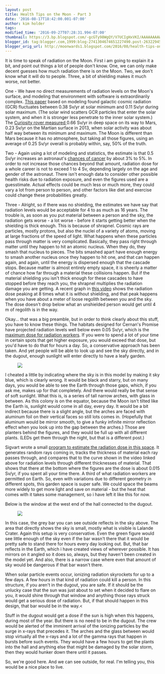 ```yaml
---
layout: post
title: Health Tips on the Moon - Part 3
date: '2016-08-17T18:42:00.001-07:00'
author: kim holder
tags:
modified_time: '2016-09-27T07:28:31.994-07:00'
thumbnail: https://3.bp.blogspot.com/-gcGTy98WgQY/V7UCIgHxVKI/AAAAAAAAWPg/sJJCNJE_JN8-y-Si1OSPJ7UUSHQJddaZwCK4B/s72-c/solid-W-window-wall.jpg
blogger_id: tag:blogger.com,1999:blog-2741304674651227490.post-2632294516377304025
blogger_orig_url: http://moonwards1.blogspot.com/2016/08/health-tips-on-moon-part-3.html
---
```


It is time to speak of radiation on the Moon. First i am going to explain it a bit, and point out things a lot of people don't know. One, we can only make decent guesses how much radiation there is on the Moon. Two, we don't know what it will do to people. Three, a bit of shielding makes it much worse, not better.

One - We have no direct measurements of radiation levels on the Moon's surface, and modeling that environment with software is extraordinarily complex. <a href="http://www.sciencedirect.com/science/article/pii/S0032063312002085">This paper</a> based on modeling found galactic cosmic radiation (GCR) fluctuates between 0.38 Sv/yr at solar minimum and 0.11 Sv/yr during solar maximum. (The solar wind scatters GCR particles that enter the solar system, and when it is stronger less penetrate to the inner solar system.) The <a href="http://www.universetoday.com/107093/how-much-radiation-would-you-get-during-a-mars-mission/#">Curiosity rover measured </a>0.66 Sv/yr in deep space on its way to Mars, 0.23 Sv/yr on the Martian surface in 2013, when solar activity was about half way between its minimum and maximum. The Moon is different than Mars because it has no atmosphere, but taking all those figures, using an average of 0.25 Sv/yr overall is probably within, say, 50% of the truth.

Two - Again using a lot of modeling and statistics, the estimate is that 0.5 Sv/yr increases an astronaut's <a href="https://en.wikipedia.org/wiki/Spaceflight_radiation_carcinogenesis">chances of cancer</a> by about 3% to 5%. In order to not increase those chances beyond that amount, radiation dose for a whole career is not to exceed 1 to 4 Sv, depending largely on the age and gender of the astronaut. There isn't enough data to consider other possible health risks due to radiation exposure, and even the figures used are a guesstimate. Actual effects could be much less or much more, they could vary a lot from person to person, and other factors like diet and exercise could change these probabilities greatly.

Three - Alright, so if there was no shielding, the estimates we have say that radiation levels would be acceptable for 4 to as much as 16 years. The trouble is, as soon as you put material between a person and the sky, the radiation gets worse - a lot worse - before it starts getting better when the shielding is thick enough. This is because of shrapnel. Cosmic rays are particles, mostly protons, but also the nuclei of a variety of atoms, moving at large fractions of the speed of light. What happens when these particles pass through matter is very complicated. Basically, they pass right through matter until they happen to hit an atomic nucleus. When they do, they smash that nucleus to pieces. The bits smashed apart have enough energy to smash another nucleus once they happen to hit one, and that can happen again, and again, until the energy is dispersed enough that the cascade stops. Because matter is almost entirely empty space, it is sheerly a matter of chance how far through a material these collisions happen. But if the material shielding you isn't thick enough for these cascades to have stopped before they reach you, the shrapnel multiplies the radiation damage you are getting. A recent graph in <a href="https://www.youtube.com/watch?v=DI41N-eC7VA&amp;feature=youtu.be&amp;t=2393">this video</a> shows the radiation dose peaking at 8 times what it is without shielding, and that peak happens when you have about a meter of loose regolith between you and the sky. The dose doesn't drop below what an unshielded person would get until 4 m of regolith is in the way.

Okay... that was a big preamble, but in order to think clearly about this stuff, you have to know these things. The habitats designed for Cernan's Promise have projected radiation levels well below even 0.05 Sv/yr, which is the <a href="http://www.nrc.gov/about-nrc/radiation/health-effects/info.html">maximum dose for radiation workers</a>. If you were to spend a lot of your time in certain spots that get higher exposure, you would exceed that dose, but you'd have to do that for hours a day. So, a conservative approach has been taken. And yet people will be able to look up and see the sky directly, and in the dugout, enough sunlight will enter directly to have a leafy garden.

<figure><img  src="https://www.moonwards.com/img/dugout-mark-2.jpg" /></figure>

I cheated a little by indicating where the sky is in this model by making it sky blue, which is clearly wrong. It would be black and starry, but on many days, you would be able to see the Earth through those gaps, which, if you ask me, makes up for that completely. And there would really be that sense of soft sunlight. What this is, is a series of tall narrow arches, with glass in between. As this colony is on the equator, because the Moon isn't tilted like the Earth is, sunlight would come in all day, every day. It would be a bit indirect because there is a slight angle, but the arches are faced with aluminum foil on their vertical faces so still lots comes in. (Hopefully that aluminum would be mirror smooth, to give a funky infinite mirror reflection effect when you look up into the gap between the arches.) Those are planters behind the figures, and they would be full up with all different plants. (LEDs get them through the night, but that is a different post.)

Sigvart wrote a small <a href="https://github.com/briligg/moonwards/blob/gh-pages/js/dugout.js">program to estimate the radiation dose in this space</a>. It generates random rays coming in, tracks the thickness of material each ray passes through, and compares that to the curve shown in the video linked above for radiation levels through different thicknesses of material. That shows that there at the bottom where the figures are the dose is about 0.015 Sv/yr, if you spent all your time there. A third of what radiation workers are permitted on Earth. So, even with variations due to different geometry in different spots, this garden space is super safe. We could space the beams more widely to get more light and save on material - but the heat that comes with it takes some management, so i have left it like this for now.

Below is the window at the west end of the hall connected to the dugout.

<figure><img  src="https://www.moonwards.com/img/dugout-mark-2b.jpg" /></figure>

In this case, the grey bar you can see outside reflects in the sky above. The area that directly shows the sky is small, mostly what is visible is Lalande Crater. Again this setup is very conservative. Even the green figure would see little enough of the sky even if the bar wasn't there that it would be pretty safe to stand there for hours every day looking out. But, that bar reflects in the Earth, which i have created views of wherever possible. It has mirrors on it angled so it does so, always, but they haven't been created in the model yet. And also, there is a narrow case where even that amount of sky would be dangerous if that bar wasn't there.

When solar particle events occur, ionizing radiation skyrockets for up to a few days. A few hours in that kind of radiation could kill a person. In this structure, if you aren't in the dugout, you are safe. If it should be the unlucky case that the sun was just about to set when it decided to flare on you, it would shine through that window and anything those rays struck would get a serious dose of radiation. But, if that should happen in this design, that bar would be in the way.<

Stuff in the dugout would get a dose if the sun is high when this happens, during most of the year. But there is no need to be in the dugout. The crew would be alerted of the imminent arrival of the ionizing particles by the surge in x-rays that precedes it. The arches and the glass between would stop virtually all the x-rays and a lot of the gamma rays that happen in bursts before such events. They would have a few hours to get the plants into the hall and anything else that might be damaged by the solar storm, then they would hunker down there until it passes.

So, we're good here. And we can see outside, for real. I'm telling you, this would be a nice place to live.
